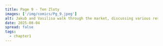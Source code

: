 ```yaml
---
title: Page 9 - Ten Zloty
images: ['/img/comics/Pg_9.jpeg']
alt: Jakub and Vasilisa walk through the market, discussing various restricted herbs, and a hint at Vasilisa's home life.
date: 2025-08-04
spread: false
tags:
  - chapter1
---
```

